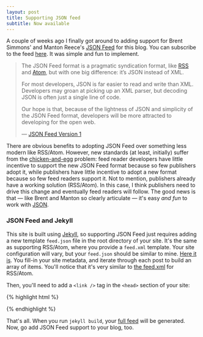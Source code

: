 ```yaml
---
layout: post
title: Supporting JSON feed
subtitle: Now available
---
```


A couple of weeks ago I finally got around to adding support for Brent Simmons' and Manton Reece's [JSON Feed](https://jsonfeed.org/version/1) for this blog. You can subscribe to the feed [here](https://jessesquires.com/feed.json). It was simple and fun to implement.

<!--excerpt-->

> The JSON Feed format is a pragmatic syndication format, like [RSS](http://cyber.harvard.edu/rss/rss.html) and [Atom](https://tools.ietf.org/html/rfc4287), but with one big difference: it’s JSON instead of XML.
>
> For most developers, JSON is far easier to read and write than XML. Developers may groan at picking up an XML parser, but decoding JSON is often just a single line of code.
>
>Our hope is that, because of the lightness of JSON and simplicity of the JSON Feed format, developers will be more attracted to developing for the open web.
>
> &mdash; [JSON Feed Version 1](https://jsonfeed.org/version/1)

There are obvious benefits to adopting JSON Feed over something less modern like RSS/Atom. However, new standards (at least, initially) suffer from the [chicken-and-egg](https://en.wikipedia.org/wiki/Chicken_or_the_egg) problem: feed reader developers have little incentive to support the new JSON Feed format because so few publishers adopt it, while publishers have little incentive to adopt a new format because so few feed readers support it. Not to mention, publishers already have a working solution (RSS/Atom). In this case, I think publishers need to drive this change and eventually feed readers will follow. The good news is that &mdash; like Brent and Manton so clearly articulate &mdash; it's easy *and fun* to work with [JSON](http://json.org).

### JSON Feed and Jekyll

This site is built using [Jekyll](https://jekyllrb.com), so supporting JSON Feed just requires adding a new template `feed.json` file in the root directory of your site. It's the same as supporting RSS/Atom, where you provide a `feed.xml` template. Your site configuration will vary, but your `feed.json` should be similar to mine. [Here it is](https://github.com/jessesquires/jessesquires.com/blob/master/feed.json). You fill-in your site metadata, and iterate through each post to build an array of items. You'll notice that it's very similar to [the feed.xml](https://github.com/jessesquires/jessesquires.com/blob/master/feed.xml) for RSS/Atom.

<script src="https://gist.github.com/jessesquires/45c9173e1b2e3e7bf7e24b02dedc243a.js"></script>

Then, you'll need to add a `<link />` tag in the `<head>` section of your site:

{% highlight html %}
<link type="application/json" rel="alternate" href="/feed.json" title="YOUR SITE TITLE" />
{% endhighlight %}

That's all. When you run `jekyll build`, your [full feed](https://jessesquires.com/feed.json) will be generated. Now, go add JSON Feed support to your blog, too.
